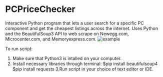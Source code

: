# PCPriceChecker
Interactive Python program that lets a user search for a specific PC component and get the cheapest listings across the internet. Uses Python and the BeautifulSoup3 API to web scrape on Newegg.com, Microcenter.com, and Memoryexpress.com.
![example](https://user-images.githubusercontent.com/93243326/191622679-6b8b5cd2-c8ac-4339-8d1c-d9d93e9dc53f.png)

To run script:
1. Make sure that Python3 is intalled on your computer.
2. Install necessary libraries through terminal:
    $pip install beautifulsoup4
    $pip install requests
3.Run script in your choice of text editor or IDE. 
